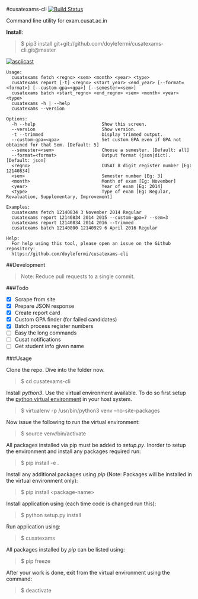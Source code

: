 #cusatexams-cli [![Build Status](https://travis-ci.org/doylefermi/cusatexams-cli.svg?branch=master)](https://travis-ci.org/doylefermi/cusatexams-cli)

Command line utility for exam.cusat.ac.in

**Install**: 
>$ pip3 install git+git://github.com/doylefermi/cusatexams-cli.git@master

[![asciicast](https://asciinema.org/a/97406.png)](https://asciinema.org/a/97406)
	
	Usage:
	  cusatexams fetch <regno> <sem> <month> <year> <type>
	  cusatexams report [-t] <regno> <start_year> <end_year> [--format=<format>] [--custom-gpa=<gpa>] [--semester=<sem>] 
	  cusatexams batch <start_regno> <end_regno> <sem> <month> <year> <type>
	  cusatexams -h | --help
	  cusatexams --version
	
	Options:
	  -h --help                         Show this screen.
	  --version                         Show version.
	  -t --trimmed                      Display trimmed output.
	  --custom-gpa=<gpa>                Set custom GPA even if GPA not obtained for that Sem. [Default: 5]
	  --semester=<sem>                  Choose a semester. [Default: all]
	  --format=<format>                 Output format (json|dict). [Default: json]
	  <regno>                           CUSAT 8 digit register number [Eg: 12140834]
	  <sem>                             Semester number [Eg: 3]
	  <month>                           Month of exam [Eg: November]
	  <year>                            Year of exam [Eg: 2014]
	  <type>                            Type of exam [Eg: Regular, Revaluation, Supplementary, Improvement]
	
	Examples:
	  cusatexams fetch 12140834 3 November 2014 Regular
	  cusatexams report 12140834 2014 2015 --custom-gpa=7 --sem=3
	  cusatexams report 12140834 2014 2016 --trimmed
	  cusatexams batch 12140800 12140929 6 April 2016 Regular
	
	Help:
	  For help using this tool, please open an issue on the Github repository:
	  https://github.com/doylefermi/cusatexams-cli
	


##Development

>Note: Reduce pull requests to a single commit.

###Todo

- [x] Scrape from site
- [x] Prepare JSON response
- [x] Create report card
- [x] Custom GPA finder (for failed candidates)
- [x] Batch process register numbers
- [ ] Easy the long commands
- [ ] Cusat notifications
- [ ] Get student info given name

###Usage

Clone the repo. Dive into the folder now.

> $ cd cusatexams-cli

Install *python3*. Use the virtual environment available. To do so first setup the [python virtual environment] in your host system.

> $ virtualenv -p /usr/bin/python3 venv –no-site-packages

Now issue the following to run the virtual environment:

> $ source venv/bin/activate

All packages installed via pip must be added to *setup.py*. Inorder to setup the environment and install any packages required run:

> $ pip install -e .

Install any additional packages using *pip* (Note: Packages will be installed in the virtual environment only):

> $ pip install &lt;package-name&gt;

Install application using (each time code is changed run this):

> $ python setup.py install

Run application using:

> $ cusatexams

All packages installed by *pip* can be listed using:

> $ pip freeze

After your work is done, exit from the virtual environment using the command:

> $ deactivate

  [python virtual environment]: http://docs.python-guide.org/en/latest/dev/virtualenvs/